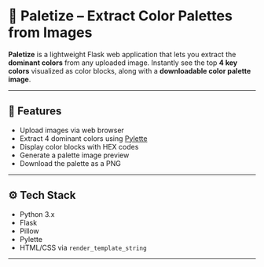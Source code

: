 # 🎨 Paletize – Extract Color Palettes from Images

**Paletize** is a lightweight Flask web application that lets you extract the **dominant colors** from any uploaded image. Instantly see the top **4 key colors** visualized as color blocks, along with a **downloadable color palette image**.

---

## 🚀 Features

- Upload images via web browser
- Extract 4 dominant colors using [Pylette](https://github.com/qTipTip/Pylette)
- Display color blocks with HEX codes
- Generate a palette image preview
- Download the palette as a PNG

---

## ⚙️ Tech Stack

- Python 3.x
- Flask
- Pillow
- Pylette
- HTML/CSS via `render_template_string`

---
